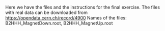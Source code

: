 Here we have the files and the instructions for the final exercise. The files with real data can be downloaded from https://opendata.cern.ch/record/4900
Names of the files: B2HHH_MagnetDown.root, B2HHH_MagnetUp.root
